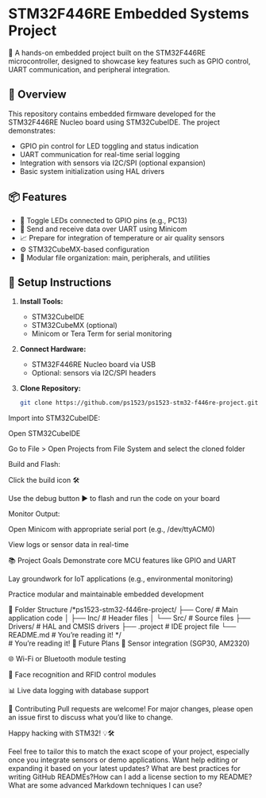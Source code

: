 # STM32F446RE Embedded Systems Project

🚀 A hands-on embedded project built on the STM32F446RE microcontroller, designed to showcase key features such as GPIO control, UART communication, and peripheral integration.

## 🧠 Overview

This repository contains embedded firmware developed for the STM32F446RE Nucleo board using STM32CubeIDE. The project demonstrates:

- GPIO pin control for LED toggling and status indication
- UART communication for real-time serial logging
- Integration with sensors via I2C/SPI (optional expansion)
- Basic system initialization using HAL drivers

## 📦 Features

- 🔴 Toggle LEDs connected to GPIO pins (e.g., PC13)
- 📡 Send and receive data over UART using Minicom
- 📈 Prepare for integration of temperature or air quality sensors
- ⚙️ STM32CubeMX-based configuration
- 📁 Modular file organization: main, peripherals, and utilities

## 🔧 Setup Instructions

1. **Install Tools:**
   - STM32CubeIDE
   - STM32CubeMX (optional)
   - Minicom or Tera Term for serial monitoring

2. **Connect Hardware:**
   - STM32F446RE Nucleo board via USB
   - Optional: sensors via I2C/SPI headers

3. **Clone Repository:**
   ```bash
   git clone https://github.com/ps1523/ps1523-stm32-f446re-project.git
Import into STM32CubeIDE:

Open STM32CubeIDE

Go to File > Open Projects from File System and select the cloned folder

Build and Flash:

Click the build icon 🛠️

Use the debug button ▶️ to flash and run the code on your board

Monitor Output:

Open Minicom with appropriate serial port (e.g., /dev/ttyACM0)

View logs or sensor data in real-time

📚 Project Goals
Demonstrate core MCU features like GPIO and UART

Lay groundwork for IoT applications (e.g., environmental monitoring)

Practice modular and maintainable embedded development

📁 Folder Structure
/*ps1523-stm32-f446re-project/
├── Core/                 # Main application code
│   ├── Inc/              # Header files
│   └── Src/              # Source files
├── Drivers/              # HAL and CMSIS drivers
├── .project              # IDE project file
└── README.md             # You’re reading it! */      
         # You’re reading it!
📣 Future Plans
🧪 Sensor integration (SGP30, AM2320)

🌐 Wi-Fi or Bluetooth module testing

🎯 Face recognition and RFID control modules

📊 Live data logging with database support

🤝 Contributing
Pull requests are welcome! For major changes, please open an issue first to discuss what you’d like to change.

Happy hacking with STM32! 💡🛠️


Feel free to tailor this to match the exact scope of your project, especially once you integrate sensors or demo applications. Want help editing or expanding it based on your latest updates?
What are best practices for writing GitHub READMEs?How can I add a license section to my README?What are some advanced Markdown techniques I can use?
